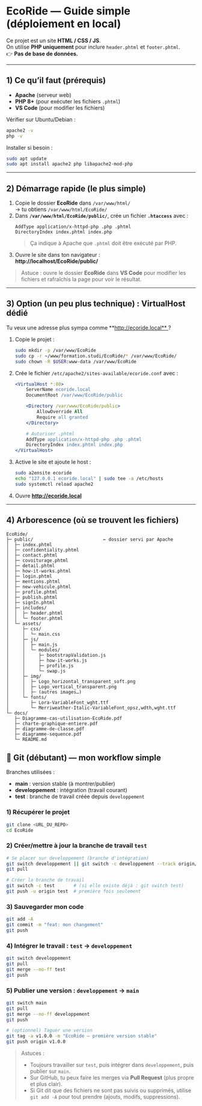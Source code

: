 # EcoRide — Guide simple (déploiement en local)

Ce projet est un site **HTML / CSS / JS**.  
On utilise **PHP uniquement** pour inclure `header.phtml` et `footer.phtml`.  
👉 **Pas de base de données.**

---

## 1) Ce qu’il faut (prérequis)
- **Apache** (serveur web)
- **PHP 8+** (pour exécuter les fichiers `.phtml`)
- **VS Code** (pour modifier les fichiers)

Vérifier sur Ubuntu/Debian :
```bash
apache2 -v
php -v
```
Installer si besoin :
```bash
sudo apt update
sudo apt install apache2 php libapache2-mod-php
```

---

## 2) Démarrage rapide (le plus simple)
1. Copie le dossier **EcoRide** dans `/var/www/html/`  
   → tu obtiens `/var/www/html/EcoRide/`
2. Dans **`/var/www/html/EcoRide/public/`**, crée un fichier **`.htaccess`** avec :
   ```
   AddType application/x-httpd-php .php .phtml
   DirectoryIndex index.phtml index.php
   ```
   > Ça indique à Apache que `.phtml` doit être exécuté par PHP.
3. Ouvre le site dans ton navigateur :  
   **http://localhost/EcoRide/public/**

> Astuce : ouvre le dossier **EcoRide** dans **VS Code** pour modifier les fichiers et rafraîchis la page pour voir le résultat.

---

## 3) Option (un peu plus technique) : VirtualHost dédié
Tu veux une adresse plus sympa comme **http://ecoride.local** ?

1. Copie le projet :  
   ```bash
   sudo mkdir -p /var/www/EcoRide
   sudo cp -r ~/www/formation.studi/EcoRide/* /var/www/EcoRide/
   sudo chown -R $USER:www-data /var/www/EcoRide
   ```
2. Crée le fichier `/etc/apache2/sites-available/ecoride.conf` avec :
   ```apache
   <VirtualHost *:80>
       ServerName ecoride.local
       DocumentRoot /var/www/EcoRide/public

       <Directory /var/www/EcoRide/public>
           AllowOverride All
           Require all granted
       </Directory>

       # Autoriser .phtml
       AddType application/x-httpd-php .php .phtml
       DirectoryIndex index.phtml index.php
   </VirtualHost>
   ```
3. Active le site et ajoute le host :
   ```bash
   sudo a2ensite ecoride
   echo "127.0.0.1 ecoride.local" | sudo tee -a /etc/hosts
   sudo systemctl reload apache2
   ```
4. Ouvre **http://ecoride.local**

---

## 4) Arborescence (où se trouvent les fichiers)

```
EcoRide/
├─ public/                          ← dossier servi par Apache
│  ├─ index.phtml
│  ├─ confidentiality.phtml
│  ├─ contact.phtml
│  ├─ covoiturage.phtml
│  ├─ detail.phtml
│  ├─ how-it-works.phtml
│  ├─ login.phtml
│  ├─ mentions.phtml
│  ├─ new-vehicule.phtml
│  ├─ profile.phtml
│  ├─ publish.phtml
│  ├─ signIn.phtml
│  ├─ includes/
│  │  ├─ header.phtml
│  │  └─ footer.phtml
│  └─ assets/
│     ├─ css/
│     │  └─ main.css
│     ├─ js/
│     │  ├─ main.js
│     │  └─ modules/
│     │     ├─ bootstrapValidation.js
│     │     ├─ how-it-works.js
│     │     ├─ profile.js
│     │     └─ swap.js
│     ├─ img/
│     │  ├─ Logo_horizontal_transparent_soft.png
│     │  ├─ Logo_vertical_transparent.png
│     │  ├─ (autres images…)
│     └─ fonts/
│        ├─ Lora-VariableFont_wght.ttf
│        └─ Merriweather-Italic-VariableFont_opsz,wdth,wght.ttf
└─ docs/
   ├─ Diagramme-cas-utilisation-EcoRide.pdf
   ├─ charte-graphique-entiere.pdf
   ├─ diagramme-de-classe.pdf
   ├─ diagramme-sequence.pdf
   └─ README.md
```


## 🧰 Git (débutant) — mon workflow simple

Branches utilisées :
- **main** : version stable (à montrer/publier)
- **developpement** : intégration (travail courant)
- **test** : branche de travail créée depuis `developpement`

### 1) Récupérer le projet
```bash
git clone <URL_DU_REPO>
cd EcoRide
```

### 2) Créer/mettre à jour la branche de travail `test`
```bash
# Se placer sur developpement (branche d'intégration)
git switch developpement || git switch -c developpement --track origin/developpement
git pull

# Créer la branche de travail
git switch -c test       # (si elle existe déjà : git switch test)
git push -u origin test  # première fois seulement
```

### 3) Sauvegarder mon code
```bash
git add -A
git commit -m "feat: mon changement"
git push
```

### 4) Intégrer le travail : `test` -> `developpement`
```bash
git switch developpement
git pull
git merge --no-ff test
git push
```

### 5) Publier une version : `developpement` -> `main`
```bash
git switch main
git pull
git merge --no-ff developpement
git push

# (optionnel) Taguer une version
git tag -a v1.0.0 -m "EcoRide — première version stable"
git push origin v1.0.0
```

> Astuces :
> - Toujours travailler sur `test`, puis intégrer dans `developpement`, puis publier sur `main`.
> - Sur GitHub, tu peux faire les merges via **Pull Request** (plus propre et plus clair).
> - Si Git dit que des fichiers ne sont pas suivis ou supprimés, utilise `git add -A` pour tout prendre (ajouts, modifs, suppressions).
